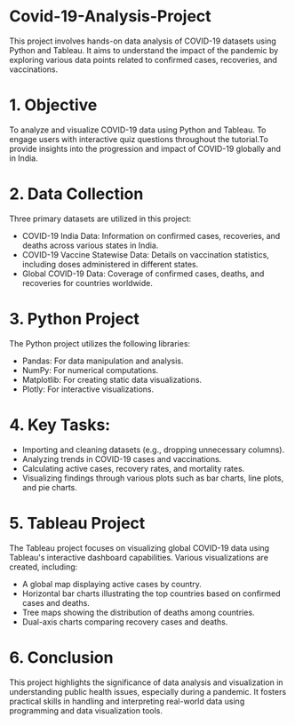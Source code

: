 # Covid-19-Analysis-Project
This project involves hands-on data analysis of COVID-19 datasets using Python and Tableau. It aims to understand the impact of the pandemic by exploring various data points related to confirmed cases, recoveries, and vaccinations.
# 1. Objective
To analyze and visualize COVID-19 data using Python and Tableau. To engage users with interactive quiz questions throughout the tutorial.To provide insights into the progression and impact of COVID-19 globally and in India.
# 2. Data Collection
Three primary datasets are utilized in this project:
* COVID-19 India Data: Information on confirmed cases, recoveries, and deaths across various states in India.
* COVID-19 Vaccine Statewise Data: Details on vaccination statistics, including doses administered in different states.
* Global COVID-19 Data: Coverage of confirmed cases, deaths, and recoveries for countries worldwide.
# 3. Python Project
The Python project utilizes the following libraries:
* Pandas: For data manipulation and analysis.
* NumPy: For numerical computations.
* Matplotlib: For creating static data visualizations.
* Plotly: For interactive visualizations.
# 4. Key Tasks:
* Importing and cleaning datasets (e.g., dropping unnecessary columns).
* Analyzing trends in COVID-19 cases and vaccinations.
* Calculating active cases, recovery rates, and mortality rates.
* Visualizing findings through various plots such as bar charts, line plots, and pie charts.
# 5. Tableau Project
The Tableau project focuses on visualizing global COVID-19 data using Tableau's interactive dashboard capabilities. Various visualizations are created, including:
* A global map displaying active cases by country.
* Horizontal bar charts illustrating the top countries based on confirmed cases and deaths.
* Tree maps showing the distribution of deaths among countries.
* Dual-axis charts comparing recovery cases and deaths.
# 6. Conclusion
This project highlights the significance of data analysis and visualization in understanding public health issues, especially during a pandemic. It fosters practical skills in handling and interpreting real-world data using programming and data visualization tools.


